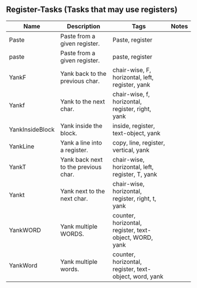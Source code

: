 ## Register-Tasks (Tasks that may use registers)
| Name | Description | Tags | Notes
| --- | -------- | -------- | -------- |
|Paste | Paste from a given register. | Paste, register |
|paste | Paste from a given register. | paste, register |
|YankF | Yank back to the previous char. | chair-wise, F, horizontal, left, register, yank |
|Yankf | Yank to the next char. | chair-wise, f, horizontal, register, right, yank |
|YankInsideBlock | Yank inside the block. | inside, register, text-object, yank |
|YankLine | Yank a line into a register. | copy, line, register, vertical, yank |
|YankT | Yank back next to the previous char. | chair-wise, horizontal, left, register, T, yank |
|Yankt | Yank next to the next char. | chair-wise, horizontal, register, right, t, yank |
|YankWORD | Yank multiple WORDS. | counter, horizontal, register, text-object, WORD, yank |
|YankWord | Yank multiple words. | counter, horizontal, register, text-object, word, yank |